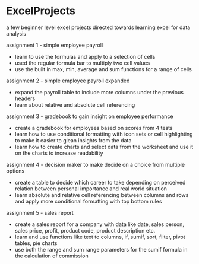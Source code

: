 # ExcelProjects
a few beginner level excel projects directed towards learning excel for data analysis

assignment 1 - simple employee payroll
- learn to use the formulas and apply to a selection of cells
- used the regular formula bar to multiply two cell values
- use the built in max, min, average and sum functions for a range of cells

assignment 2 - simple employee payroll expanded
- expand the payroll table to include more columns under the previous headers
- learn about relative and absolute cell referencing

assignment 3 - gradebook to gain insight on employee performance
- create a gradebook for employees based on scores from 4 tests
- learn how to use conditional formatting with icon sets or cell highlighting to make it easier to glean insights from the data
- learn how to create charts and select data from the worksheet and use it on the charts to increase readability

assignment 4 - decision maker to make decide on a choice from multiple options
- create a table to decide which career to take depending on perceived relation between personal importance and real world situation
- learn absolute and relative cell referencing between columns and rows and apply more conditional formatting with top bottom rules

assignment 5 - sales report 
- create a sales report for a company with data like date, sales person, sales price, profit, product code, product description etc.
- learn and use functions like text to columns, if, sumif, sort, filter, pivot tables, pie charts
- use both the range and sum range parameters for the sumif formula in the calculation of commission

